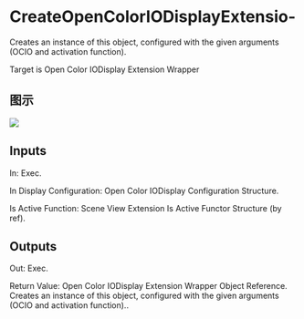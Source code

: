 # CreateOpenColorIODisplayExtensio-

Creates an instance of this object, configured with the given arguments (OCIO and activation function).

Target is Open Color IODisplay Extension Wrapper

## 图示

![]($-20221218-20165038.png)

## Inputs

In: Exec.

In Display Configuration: Open Color IODisplay Configuration Structure.

Is Active Function: Scene View Extension Is Active Functor Structure (by ref).  

## Outputs

Out: Exec.

Return Value: Open Color IODisplay Extension Wrapper Object Reference. Creates an instance of this object, configured with the given arguments (OCIO and activation function)..


